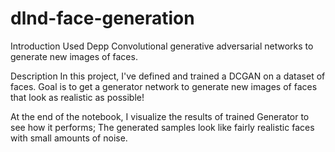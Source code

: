 # dlnd-face-generation
Introduction
  Used Depp Convolutional generative adversarial networks to generate new images of faces.

Description
  In this project, I've defined and trained a DCGAN on a dataset of faces. Goal is to get a generator network to generate new images of faces that look as realistic as possible!

  At the end of the notebook, I visualize the results of trained Generator to see how it performs; The generated samples look like fairly realistic faces with small amounts of noise.
